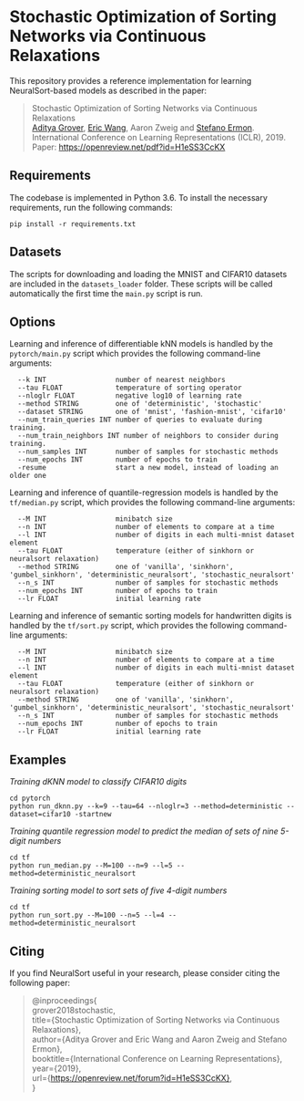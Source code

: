 # Stochastic Optimization of Sorting Networks via Continuous Relaxations

This repository provides a reference implementation for learning NeuralSort-based models as described in the paper:

> Stochastic Optimization of Sorting Networks via Continuous Relaxations  
> [Aditya Grover](https://aditya-grover.github.io), [Eric Wang](https://ericjwang.com), Aaron Zweig and [Stefano Ermon](https://cs.stanford.edu/~ermon/).  
> International Conference on Learning Representations (ICLR), 2019.  
> Paper: https://openreview.net/pdf?id=H1eSS3CcKX

## Requirements

The codebase is implemented in Python 3.6. To install the necessary requirements, run the following commands:

```
pip install -r requirements.txt
```

## Datasets

The scripts for downloading and loading the MNIST and CIFAR10 datasets are included in the `datasets_loader` folder. These scripts will be called automatically the first time the `main.py` script is run.

## Options

Learning and inference of differentiable kNN models is handled by the `pytorch/main.py` script which provides the following command-line arguments:

```
  --k INT                 number of nearest neighbors
  --tau FLOAT             temperature of sorting operator
  --nloglr FLOAT          negative log10 of learning rate
  --method STRING         one of 'deterministic', 'stochastic'
  --dataset STRING        one of 'mnist', 'fashion-mnist', 'cifar10'
  --num_train_queries INT number of queries to evaluate during training.
  --num_train_neighbors INT number of neighbors to consider during training.
  --num_samples INT       number of samples for stochastic methods
  --num_epochs INT        number of epochs to train
  -resume                 start a new model, instead of loading an older one
```

Learning and inference of quantile-regression models is handled by the `tf/median.py` script, which provides the following command-line arguments:

```
  --M INT                 minibatch size
  --n INT                 number of elements to compare at a time
  --l INT                 number of digits in each multi-mnist dataset element
  --tau FLOAT             temperature (either of sinkhorn or neuralsort relaxation)
  --method STRING         one of 'vanilla', 'sinkhorn', 'gumbel_sinkhorn', 'deterministic_neuralsort', 'stochastic_neuralsort'
  --n_s INT               number of samples for stochastic methods
  --num_epochs INT        number of epochs to train
  --lr FLOAT              initial learning rate
```

Learning and inference of semantic sorting models for handwritten digits is handled by the `tf/sort.py` script, which provides the following command-line arguments:

```
  --M INT                 minibatch size
  --n INT                 number of elements to compare at a time
  --l INT                 number of digits in each multi-mnist dataset element
  --tau FLOAT             temperature (either of sinkhorn or neuralsort relaxation)
  --method STRING         one of 'vanilla', 'sinkhorn', 'gumbel_sinkhorn', 'deterministic_neuralsort', 'stochastic_neuralsort'
  --n_s INT               number of samples for stochastic methods
  --num_epochs INT        number of epochs to train
  --lr FLOAT              initial learning rate

```

## Examples

_Training dKNN model to classify CIFAR10 digits_

```
cd pytorch
python run_dknn.py --k=9 --tau=64 --nloglr=3 --method=deterministic --dataset=cifar10 -startnew
```

_Training quantile regression model to predict the median of sets of nine 5-digit numbers_

```
cd tf
python run_median.py --M=100 --n=9 --l=5 --method=deterministic_neuralsort
```

_Training sorting model to sort sets of five 4-digit numbers_

```
cd tf
python run_sort.py --M=100 --n=5 --l=4 --method=deterministic_neuralsort
```

## Citing

If you find NeuralSort useful in your research, please consider citing the following paper:

> @inproceedings{   
> grover2018stochastic,   
> title={Stochastic Optimization of Sorting Networks via Continuous Relaxations},  
> author={Aditya Grover and Eric Wang and Aaron Zweig and Stefano Ermon},  
> booktitle={International Conference on Learning Representations},  
> year={2019},  
> url={https://openreview.net/forum?id=H1eSS3CcKX},  
> }
